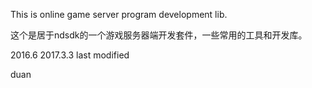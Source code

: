 
This is online game server program development lib.

这个是居于ndsdk的一个游戏服务器端开发套件，一些常用的工具和开发库。

2016.6
2017.3.3
last modified 

duan